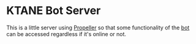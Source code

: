 # KTANE Bot Server
This is a little server using [Propeller](https://github.com/Timwi/Propeller) so that some functionality of the [bot](https://github.com/samfun123/KTANE-Bot) can be accessed regardless if it's online or not.